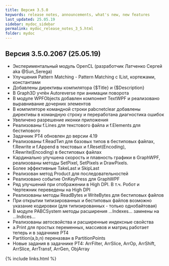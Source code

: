 ```yaml
---
title: Версия 3.5.0
keywords: release notes, announcements, what's new, new features
last_updated: 25.05.19
sidebar: mydoc_sidebar
permalink: mydoc_release_notes_3_5.html
folder: mydoc
---
```


## Версия 3.5.0.2067 (25.05.19)


* Экспериментальный модуль OpenCL (разработчик Латченко Сергей aka @Sun_Serega)
*    Улучшения Pattern Matching - Pattern Matching с IList, кортежами, константами
*    Добавлены директивы компилятора {$Title} и {$Description}
*    В Graph3D учтён Autoreverse при анимации поворота
*    В модуле WPFObjects добавлен компонент TextWPF и реализовано выравнивание дочерних элементов
*    В компиляторе командной строки pabcnetclear добавлены директивы в командную строку и переработана диагностика ошибок
*    Увеличено разрешение иконки приложения
*    Реализованы f.Lines для текстового файла и f.Elements для бестипового
*    Задачник PT4 обновлен до версии 4.19
*    Реализованы f.ReadТип для базовых типов в бестиповых файлах, f.Rewrite и f.Append в текстовых и f.Reset(Encoding), f.Rewrite(Encoding) в бестиповых файлах
*    Кардинально улучшена скорость и плавность графики в GraphWPF, реализованы методы SetPixel, SetPixels и DrawPixels.
*    Более эффективные TakeLast и SkipLast
*    Реализован метод Product для последовательностей
*    Реализовано событие OnKeyPress для GraphWPF
*    Ряд улучшений при отображении в High DPI. В т.ч. Робот и Чертежник переведены на High DPI
*    Реализованы методы ReadBytes и WriteBytes для бестиповых файлов
*    При открытии типизированных и бестиповых файлов возможно указание кодировки (для типизированных - только однобайтовая)
*    В модуле PABCSystem методы расширения ...Indexes... замнены на ...Indices...
*    Реализованы автосвойства и расширенные индексные свойства
*    a.Print для простых переменных, массивов и матриц работает теперь и в задачнике PT4
*    Partition(a,b,n) переназван в PartitionPoints
*    Новые задания в задачнике PT4: ArrFilter, ArrSlice, ArrOp, ArrShift, ArrSlice, ArrTransf, ArrGen, ObjArray

{% include links.html %}
